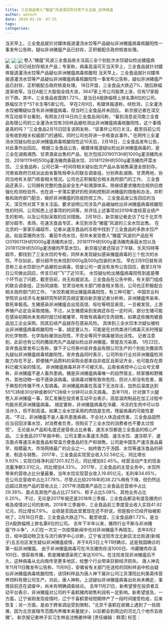 ```yaml
---
title: 三全食品卷入“猪瘟”风波深交所对其下关注函_吉林频道
author: wetech
date: 2019-02-20- 07:55
tags: 
categories: 
---
```

当天早上，三全食品就针对媒体报道灌汤水饺等产品疑似非洲猪瘟病毒核酸阳性一事发布公告称，疑似非洲猪瘟产品已封存，正积极配合政府核查处理。
<!-- more -->
                
<img align="center" border="0" src="http://p0.ifengimg.com/a/2019_08/cb32da693dcbe61_size10_w400_h186.jpg" />
                
<img align="center" border="0" src="http://p0.ifengimg.com/a/2019_08/cb32da693dcbe61_size10_w400_h186.jpg" />
            
<img align="center" border="0" src="http://p2.ifengimg.com/a/2016/0810/204c433878d5cf9size1_w16_h16.png" />
卷入“猪瘟”风波三全食品收关注函三全个别批次水饺疑似检出猪瘟病毒，公司已经封存相关产品；专家称，病毒高温可灭当天早上，三全食品就针对媒体报道灌汤水饺等产品疑似非洲猪瘟病毒核酸阳
当天早上，三全食品就针对媒体报道灌汤水饺等产品疑似非洲猪瘟病毒核酸阳性一事发布公告称，疑似非洲猪瘟产品已封存，正积极配合政府核查处理。
18日开盘，三全食品大跌近7%，随后跌幅逐渐收窄。当日A股三大股指全线大涨，3647家上市公司股票上涨，仅有17家股价下跌。其中，三全食品收盘跌1.72%，是当日A股跌幅榜上排名第6位的公司，跌幅仅次于*ST长生等5家公司。
早在2月9日，有媒体报道称，经检测，三全灌汤水饺被曝疑似含有非洲猪瘟病毒，但当时三全食品并未回应。
新京报记者在深交所互动易平台看到，有网友2月14日向三全食品询问称，“看到消息说河南三全食品有限公司的三全灌汤水饺有3份样品被检测出非洲猪瘟病毒核酸阳性，这个事情是真的吗？”三全食品2月15日回复该网友称，“该事件公司已关注。截至目前公司没有收到相关权威部门的通知，同时公司也将进一步核查此事件。”
在网传三全灌汤水饺疑似检出非洲猪瘟病毒核酸阳性近10天后，2月18日，三全食品发布公告，对此事作出回应。
根据三全食品公告，被媒体报道疑似检出非洲猪瘟病毒的，是三全在湖南湘西、甘肃酒泉出售的产品，批次包括20190113H的1000g灌汤猪肉水饺、20181111H的500g灌汤猪肉香菇水饺、20181129H的500g灌汤猪肉芹菜水饺。
三全食品称，公司已第一时间将相关疑似批次产品从各销售渠道全部封存。河南省政府已经派出由省畜牧局牵头的联合调查组，分别奔赴湖南、甘肃两地，协同当地有关部门核查相关情况。公司也正积极配合相关政府部门的工作。
三全食品还表示，公司拥有完整的食品安全生产和溯源体系，除继续要求猪肉合规供应商强化检测检验外，也在进一步落实更好的检测和控制非洲猪瘟的措施和办法，并积极和政府部门配合，做好非洲猪瘟的防疫防控工作。
三全食品发公告回应的当天，深交所对其下发关注函，要求说明公司涉及产品被抽检出非洲猪瘟病毒核酸阳性的时间、公司知悉上述事项的时间等，并评估上述事项对2019年度经营业绩产生的影响，以及公司拟采取的应对措施。
2月18日，新京报记者走访了位于北京市部分超市、卖场，在速冻食品专区，未见到涉及“猪瘟”风波的三全水饺出售。
在北京的一家家乐福超市，记者从速冻食品的冻柜中找到了三全食品的多款水饺产品，如韭菜猪肉水饺、番茄牛肉水饺，但并未发现卷入“猪瘟”风波的产品批号(20190113H的1000g灌汤猪肉水饺，20181111H的500g灌汤猪肉香菇水饺以及20181129H的500g灌汤猪肉芹菜水饺)。
新京报记者还探访了华联、乐天玛特等超市，都找到了三全水饺的专柜，同样未发现疑似感染猪瘟病毒的三个批次的水饺。不仅如此，部分超市也未找到1000g及500g包装的水饺。
早在2月9日就有消息称三全水饺部分产品被检出病毒，但是公司一直没有发布公告回应，截至2月18日公司做出回应，传言已经“飞”了近10天。
水饺疑似检出猪瘟病毒阳性到底是哪个环节出了问题，截至目前，尚无权威说法。三全食品在公告中称，有关部门组成的联合调查组，正协同湖南、甘肃当地有关部门核查相关情况，公司也正积极配合相关政府部门的工作。
“水饺若被测出猪瘟病毒阳性，有三种可能”，中国农业科学院农业经济与发展研究所研究员胡定寰向新京报记者分析称，非洲猪瘟传染率、致死率极高。生猪感染非洲猪瘟会出现高烧、呕吐等明显表现，一旦被发现，上游养殖户必定会采取措施。不过，从生猪感染到发病还存在一定时间，部分生猪可能在感染初期尚未发病时就已经被屠宰，导致有病毒的生肉销售。如果这些猪肉被食品加工企业采购，则其后续产品就存在感染风险。
具体到三全水饺本次疑似被检出非洲猪瘟病毒核酸阳性一事，胡定寰认为，可能是在对肉类进行病毒灭杀时残留的化学物质、化学指标被测出阳性，不完全等同于病毒被测出活性。
记者注意到，此前也有公司的撒尿肉丸产品疑似检出非洲猪瘟，曾提及污染源。
1月22日，安井食品曾发布公告称，旗下子公司泰州安井食品有限公司生产的个别批次撒尿肉丸疑似非洲猪瘟病毒核酸阳性。安井食品同时表示，公司所处行业对非洲猪瘟检测能力存在不足，即便猪产品原料的采购全部来自非疫区且索证齐全，也可能存在原料已被污染的情况。
非洲猪瘟病毒并非不可被灭杀。云南省疾控中心公众号文章称，非洲猪瘟不是人畜共患病。猪是非洲猪瘟病毒唯一的自然宿主，除家猪和野猪外，其他动物一般不感染该病毒。该病毒对猪有致命危险，但对人却没有危害，属于典型的传猪不传人型病毒。非洲猪瘟病毒在高温下无法存活，加热后温度达到55℃持续30分钟或者60℃持续十分钟可以杀灭病毒。
去年11月，针对旗下火腿卷入非洲猪瘟一事，双汇发展在投资者互动平台表示，高低温肉制品在加工过程中均能杀死非洲猪瘟病毒。
胡定寰称，非洲猪瘟病毒在冷藏、冷冻的生肉中可以存活许久，但不耐高温，如果三全水饺采用的肉馅是生肉，残留病毒的可能性更高，“不过，非洲猪瘟不是人畜共患类疾病，不会对人体造成伤害。三全食品固然应当召回涉事水饺，对消费者负责，但购买了三全水饺的消费者也不要太过惊慌”。
无论是从产品知名度还是营收占比来看，速冻水饺都是三全食品的核心产品。
三全食品2017年报中称，公司主要从事速冻汤圆、速冻水饺、速冻粽子、速冻面点等速冻米面食品和常温方便食品的生产和销售。公司是中国生产速冻食品最早、规模最大、市场网络最广的企业之一，始终致力于汤圆、水饺等速冻食品的研发、制造与销售。
2017年，三全食品实现营业收入52.56亿元，同比增长9.93%；实现归母净利润7201.92万元，同比增加82.45%。经营活动产生的现金流量净额3.51亿元，同比增加4.33%。
2017年，三全食品的主营业务中，水饺所带来的营收占比分量最重，当年水饺实现营业收入19.85亿元，毛利率34.65%，在公司总营收中占比37.78%，尽管占比较2016年的38.22%稍有下降，但仍然远远超过其他产品的营收占比：2017年汤圆类产品在三全食品总营收中占比29.38%、面点及其他产品占比27.56%、粽子占比5.08%、其他业务占比0.20%。
不过，无论是2017年报还是2018年三季报，三全食品都没有提及猪肉价格及疫情对公司的影响。2018年三季报中，三全食品前三季度营业收入实现41.92亿元，同比增长7.9%。
业绩是否因此受累现在还不好说，但是股价已经开始被影响了。2月18日开盘，三全食品大跌近7%，截至收盘，三全食品跌1.72%，是当日A股跌幅榜上排名第6位的公司。
去年下半年以来，猪肉行业不断与非洲猪瘟“作斗争”，人们在一次又一次疫情新闻中也对非洲猪瘟不再陌生。
去年8月2日，经中国动物卫生与流行病学中心诊断，辽宁省沈阳市沈北新区沈北街道(新城子)五五社区发生疑似非洲猪瘟疫情，并于8月3日上午11时确诊。这是我国确诊的第一起非洲猪瘟。
由于非洲猪瘟病毒可在冷冻猪肉存活1000日、冷藏猪肉存活100日，很容易传播，若是猪被感染死亡率达100%。在沈阳发现非洲猪瘟后不久，这种病毒从北向南传至更多地区，给整个行业带来巨额经济损失。
唐人神去年11月11日晚发布公告称，11月9日，安徽省有关部门在送检的饲料样品中检出疑似非洲猪瘟病毒核酸阳性，该饲料样品为唐人神下属孙公司江苏溧阳比利美英伟营养饲料有限公司生产。对此，唐人神称，上述疑似非洲猪瘟病毒出处尚未确定，事情目前还在调查中，尚未有明确调查结论。
去年11月21日，新希望曾在投资者互动平台表示，非洲猪瘟对公司的千喜鹤猪肉销售利润有一定影响。新希望提及，一方面，辽宁省刚发现疫情时，辽宁千喜鹤曾经短期停产了一段时间接受检疫，后来恢复；另一方面，是由于跨省调运受到限制，“北京千喜鹤在收猪上遇到了一些困难，因为北京直辖市范围内养猪本来量就少，以前都会到周边的河北几个地市去收猪”。
新京报记者林子实习生林岳沈畅姜仲瑛
[责任编辑：韩莹]
标签：
 
             
